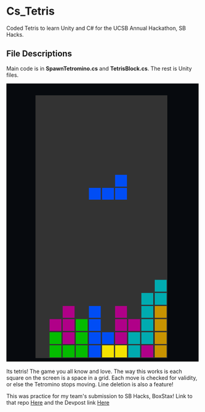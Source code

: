 # Cs_Tetris
Coded Tetris to learn Unity and C# for the UCSB Annual Hackathon, SB Hacks.

## File Descriptions

Main code is in **SpawnTetromino.cs** and **TetrisBlock.cs**. The rest is Unity files.

![Tetris Image](https://github.com/payral/Cs_Tetris/blob/main/Tetris.png?raw=true)

Its tetris! The game you all know and love. The way this works is each square on the screen is a space in a grid. Each move is checked for validity, or else the Tetromino stops moving. Line deletion is also a feature!

This was practice for my team's submission to SB Hacks, BoxStax! Link to that repo [Here](https://github.com/juniortaeza/TheBoxStaxGame) and the Devpost link [Here](https://devpost.com/software/box-stacker)
